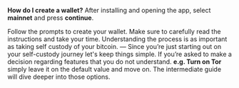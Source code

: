 **How do I create a wallet?**
After installing and opening the app, select **mainnet** and press **continue**.


Follow the prompts to create your wallet. Make sure to carefully read the instructions and
take your time. Understanding the process is as important as taking self custody of your
bitcoin.
&mdash;
Since you’re just starting out on your self-custody journey let's keep things simple. If
you’re asked to make a decision regarding features that you do not understand.
**e.g. Turn on Tor** simply leave it on the default value and move on. 
The intermediate guide will dive deeper into those options.


